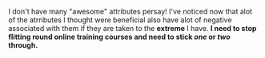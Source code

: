 I don't have many "awesome" attributes persay! I've noticed now that alot of the atrributes I thought were beneficial also have alot of negative associated with them if they are taken to the **extreme** I have. 
__I need to stop flitting round online training courses and need to stick _one_ or _two_ through.__
